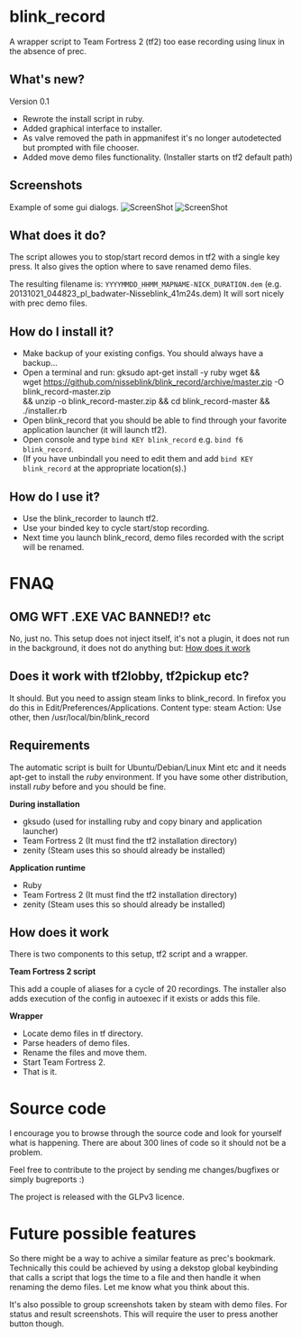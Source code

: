 blink_record
============

A wrapper script to Team Fortress 2 (tf2) too ease recording using linux in the absence of prec.

What's new?
-----------
Version 0.1
* Rewrote the install script in ruby.
* Added graphical interface to installer.
* As valve removed the path in appmanifest it's no longer autodetected but prompted with file chooser.
* Added move demo files functionality. (Installer starts on tf2 default path)

Screenshots
-----------
Example of some gui dialogs.
![ScreenShot](http://i.imgur.com/JQ86kcx.png)
![ScreenShot](http://i.imgur.com/FQzEqyd.png)

What does it do?
----------------

The script allowes you to stop/start record demos in tf2 with a single key press. It also gives
the option where to save renamed demo files.

The resulting filename is:
`YYYYMMDD_HHMM_MAPNAME-NICK_DURATION.dem` (e.g. 20131021_044823_pl_badwater-Nisseblink_41m24s.dem)
It will sort nicely with prec demo files.

How do I install it?
----------------
* Make backup of your existing configs. You should always have a backup...
* Open a terminal and run:
	gksudo apt-get install -y ruby wget && \
	wget https://github.com/nisseblink/blink_record/archive/master.zip -O blink_record-master.zip\
	&& unzip -o blink_record-master.zip && cd blink_record-master && ./installer.rb
* Open blink_record that you should be able to find through your favorite application launcher (it will launch tf2).
* Open console and type `bind KEY blink_record` e.g. `bind f6 blink_record`.
* (If you have unbindall you need to edit them and add `bind KEY blink_record` at the appropriate location(s).)

How do I use it?
----------------
* Use the blink_recorder to launch tf2.
* Use your binded key to cycle start/stop recording.
* Next time you launch blink_record, demo files recorded with the script will be renamed.

FNAQ
===========

OMG WFT .EXE VAC BANNED!? etc
------------
No, just no.
This setup does not inject itself, it's not a plugin, it does not run in the background,
it does not do anything but:
[How does it work](https://github.com/nisseblink/blink_record#how-does-it-work)

Does it work with tf2lobby, tf2pickup etc?
------------------------------------------

It should. But you need to assign steam links to blink_record.
In firefox you do this in Edit/Preferences/Applications.
Content type: steam
Action: Use other, then /usr/local/bin/blink_record

Requirements
----------------
The automatic script is built for Ubuntu/Debian/Linux Mint etc and it needs apt-get to install the *ruby* environment.
If you have some other distribution, install *ruby* before and you should be fine.

**During installation**
* gksudo (used for installing ruby and copy binary and application launcher)
* Team Fortress 2 (It must find the tf2 installation directory)
* zenity (Steam uses this so should already be installed)

**Application runtime**
* Ruby
* Team Fortress 2 (It must find the tf2 installation directory)
* zenity (Steam uses this so should already be installed)

How does it work
----------------
There is two components to this setup, tf2 script and a wrapper.

**Team Fortress 2 script**

This add a couple of aliases for a cycle of 20 recordings.
The installer also adds execution of the config in autoexec if it exists or adds this file.

**Wrapper**

* Locate demo files in tf directory.
* Parse headers of demo files.
* Rename the files and move them.
* Start Team Fortress 2.
* That is it.

Source code
===========
I encourage you to browse through the source code and look for yourself what is happening.
There are about 300 lines of code so it should not be a problem.

Feel free to contribute to the project by sending me changes/bugfixes or simply bugreports :)

The project is released with the GLPv3 licence.

Future possible features
========================

So there might be a way to achive a similar feature as prec's bookmark.
Technically this could be achieved by using a dekstop global keybinding that
calls a script that logs the time to a file and then handle it
when renaming the demo files. Let me know what you think about this.

It's also possible to group screenshots taken by steam with demo files.
For status and result screenshots. This will require the user to press another button though.
